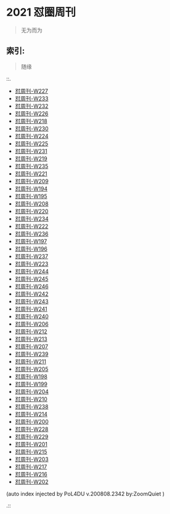 # 2021 怼圈周刊
> 无为而为

## 索引:
> 随缘

::.

- [ 怼周刊-W227](227w.md)
- [ 怼周刊-W233](233w.md)
- [ 怼周刊-W232](232w.md)
- [ 怼周刊-W226](226w.md)
- [ 怼周刊-W218](218w.md)
- [ 怼周刊-W230](230w.md)
- [ 怼周刊-W224](224w.md)
- [ 怼周刊-W225](225w.md)
- [ 怼周刊-W231](231w.md)
- [ 怼周刊-W219](219w.md)
- [ 怼周刊-W235](235w.md)
- [ 怼周刊-W221](221w.md)
- [ 怼周刊-W209](209w.md)
- [ 怼周刊-W194](194w.md)
- [ 怼周刊-W195](195w.md)
- [ 怼周刊-W208](208w.md)
- [ 怼周刊-W220](220w.md)
- [ 怼周刊-W234](234w.md)
- [ 怼周刊-W222](222w.md)
- [ 怼周刊-W236](236w.md)
- [ 怼周刊-W197](197w.md)
- [ 怼周刊-W196](196w.md)
- [ 怼周刊-W237](237w.md)
- [ 怼周刊-W223](223w.md)
- [ 怼周刊-W244](244w.md)
- [ 怼周刊-W245](245w.md)
- [ 怼周刊-W246](246w.md)
- [ 怼周刊-W242](242w.md)
- [ 怼周刊-W243](243w.md)
- [ 怼周刊-W241](241w.md)
- [ 怼周刊-W240](240w.md)
- [ 怼周刊-W206](206w.md)
- [ 怼周刊-W212](212w.md)
- [ 怼周刊-W213](213w.md)
- [ 怼周刊-W207](207w.md)
- [ 怼周刊-W239](239w.md)
- [ 怼周刊-W211](211w.md)
- [ 怼周刊-W205](205w.md)
- [ 怼周刊-W198](198w.md)
- [ 怼周刊-W199](199w.md)
- [ 怼周刊-W204](204w.md)
- [ 怼周刊-W210](210w.md)
- [ 怼周刊-W238](238w.md)
- [ 怼周刊-W214](214w.md)
- [ 怼周刊-W200](200w.md)
- [ 怼周刊-W228](228w.md)
- [ 怼周刊-W229](229w.md)
- [ 怼周刊-W201](201w.md)
- [ 怼周刊-W215](215w.md)
- [ 怼周刊-W203](203w.md)
- [ 怼周刊-W217](217w.md)
- [ 怼周刊-W216](216w.md)
- [ 怼周刊-W202](202w.md)

(auto index injected by 
PoL4DU v.200808.2342 by:ZoomQuiet
)

.::


